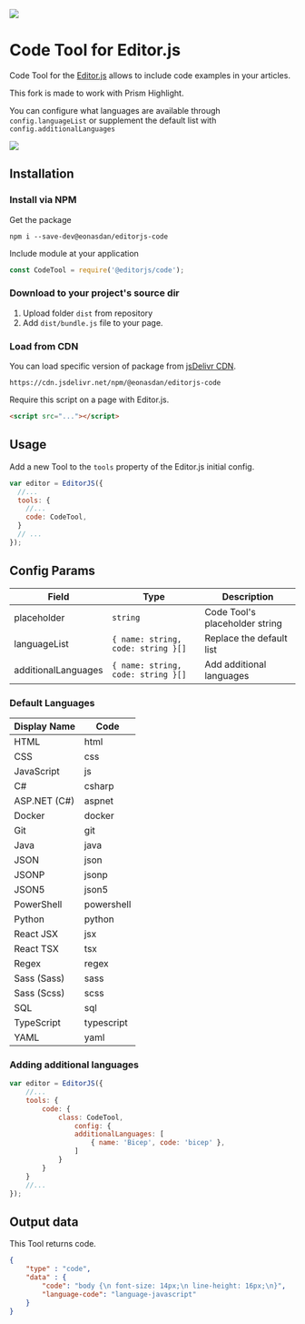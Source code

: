 ![](https://badgen.net/badge/Editor.js/v2.0/blue)

# Code Tool for Editor.js

Code Tool for the [Editor.js](https://ifmo.su/editor) allows to include code examples in your articles.

This fork is made to work with Prism Highlight.

You can configure what languages are available through `config.languageList` or supplement the default list with `config.additionalLanguages` 

![](https://capella.pics/8df022f5-b4d5-4d30-a527-2a0efb63f291.jpg)

## Installation

### Install via NPM

Get the package

```shell
npm i --save-dev@eonasdan/editorjs-code
```

Include module at your application

```javascript
const CodeTool = require('@editorjs/code');
```

### Download to your project's source dir

1. Upload folder `dist` from repository
2. Add `dist/bundle.js` file to your page.

### Load from CDN

You can load specific version of package from [jsDelivr CDN](https://www.jsdelivr.com/package/npm/@eonasdan/editorjs-code).

`https://cdn.jsdelivr.net/npm/@eonasdan/editorjs-code`

Require this script on a page with Editor.js.

```html
<script src="..."></script>
```

## Usage

Add a new Tool to the `tools` property of the Editor.js initial config.

```javascript
var editor = EditorJS({
  //...
  tools: {
    //...
    code: CodeTool,
  }
  // ...
});
```

## Config Params

| Field         | Type                               | Description              |
|---------------|------------------------------------|--------------------------|
| placeholder   | `string`                           | Code Tool's placeholder string |
| languageList  | `{ name: string, code: string }[]` | Replace the default list |
| additionalLanguages | `{ name: string, code: string }[]` | Add additional languages |

### Default Languages

| Display Name | Code |
|--------------|------|
| HTML | html |
| CSS | css |
| JavaScript | js |
| C# | csharp |
| ASP.NET (C#) | aspnet |
| Docker | docker |
| Git | git |
| Java | java |
| JSON | json |
| JSONP | jsonp |
| JSON5 | json5 |
| PowerShell | powershell |
| Python | python |
| React JSX | jsx |
| React TSX | tsx |
| Regex | regex |
| Sass (Sass) | sass |
| Sass (Scss) | scss |
| SQL | sql |
| TypeScript | typescript |
| YAML | yaml |

### Adding additional languages

```javascript
var editor = EditorJS({
    //...
    tools: {
        code: {
            class: CodeTool,
                config: {
                additionalLanguages: [
                    { name: 'Bicep', code: 'bicep' },
                ]
            }
        }
    }
    //...
});
```

## Output data

This Tool returns code.

```json
{
    "type" : "code",
    "data" : {
        "code": "body {\n font-size: 14px;\n line-height: 16px;\n}",
        "language-code": "language-javascript"
    }
}
```

